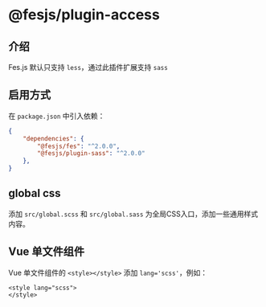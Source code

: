 # @fesjs/plugin-access



## 介绍
Fes.js 默认只支持 `less`，通过此插件扩展支持 `sass`

## 启用方式
在 `package.json` 中引入依赖：
```json
{
    "dependencies": {
        "@fesjs/fes": "^2.0.0",
        "@fesjs/plugin-sass": "^2.0.0"
    },
}
```

## global css
添加 `src/global.scss` 和 `src/global.sass` 为全局CSS入口，添加一些通用样式内容。

## Vue 单文件组件
Vue 单文件组件的 `<style></style>` 添加 `lang='scss'`，例如：
```vue
<style lang="scss">
</style>
``` 